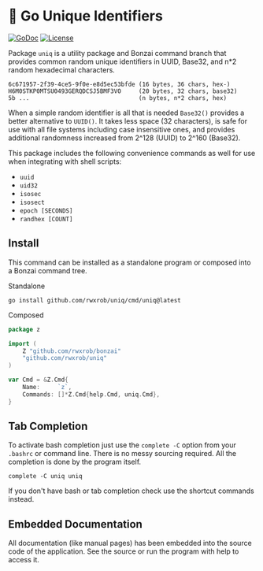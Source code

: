 # 🌳 Go Unique Identifiers

[![GoDoc](https://godoc.org/github.com/rwxrob/uniq?status.svg)](https://godoc.org/github.com/rwxrob/uniq)
[![License](https://img.shields.io/badge/license-Apache2-brightgreen.svg)](LICENSE)

Package `uniq` is a utility package and Bonzai command branch that provides common random unique identifiers in UUID, Base32, and n*2 random hexadecimal characters.

    6c671957-2f39-4ce5-9f0e-e8d5ec53bfde (16 bytes, 36 chars, hex-)
    H6M0STKP0MTSU0493GERQDCSJ5BMF3VO     (20 bytes, 32 chars, base32)
    5b ...                               (n bytes, n*2 chars, hex)

When a simple random identifier is all that is needed `Base32()` provides a better alternative to `UUID()`. It takes less space (32 characters), is safe for use with all file systems including case insensitive ones, and provides additional randomness increased from 2^128 (UUID) to 2^160 (Base32).

This package includes the following convenience commands as well for use when integrating with shell scripts:

* `uuid`
* `uid32`
* `isosec`
* `isosect`
* `epoch [SECONDS]`
* `randhex [COUNT]`

## Install

This command can be installed as a standalone program or composed into a Bonzai command tree.

Standalone

```
go install github.com/rwxrob/uniq/cmd/uniq@latest
```

Composed

```go
package z

import (
	Z "github.com/rwxrob/bonzai"
	"github.com/rwxrob/uniq"
)

var Cmd = &Z.Cmd{
	Name:     `z`,
	Commands: []*Z.Cmd{help.Cmd, uniq.Cmd},
}
```

## Tab Completion

To activate bash completion just use the `complete -C` option from your `.bashrc` or command line. There is no messy sourcing required. All the completion is done by the program itself.

```
complete -C uniq uniq
```

If you don't have bash or tab completion check use the shortcut commands instead.

## Embedded Documentation

All documentation (like manual pages) has been embedded into the source code of the application. See the source or run the program with help to access it.
